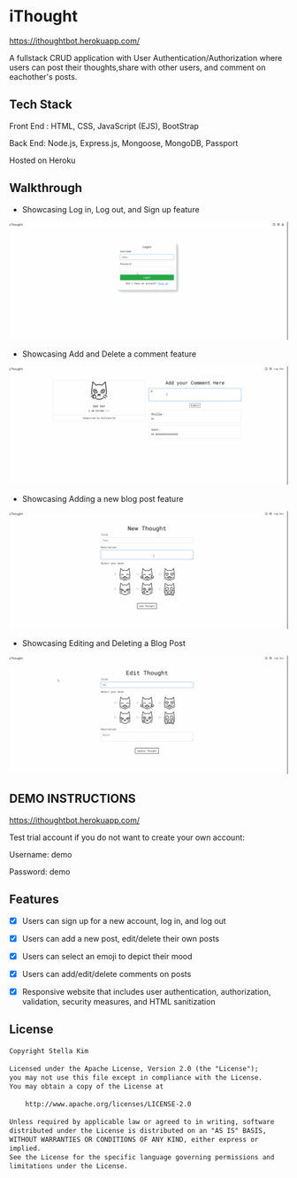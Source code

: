 # iThought
https://ithoughtbot.herokuapp.com/ 

A fullstack CRUD application with User Authentication/Authorization where users can post their thoughts,share with other users, and comment on eachother's posts. 

## Tech Stack
Front End : HTML, CSS, JavaScript (EJS), BootStrap

Back End: Node.js, Express.js, Mongoose, MongoDB, Passport

Hosted on Heroku

## Walkthrough

- Showcasing Log in, Log out, and Sign up feature

![](thought1.gif)

- Showcasing Add and Delete a comment feature 

![](thought2.gif)

- Showcasing Adding a new blog post feature

![](thought3.gif)

- Showcasing Editing and Deleting a Blog Post

![](thought4.gif)

## DEMO INSTRUCTIONS
https://ithoughtbot.herokuapp.com/ 

Test trial account if you do not want to create your own account:

Username: demo

Password: demo


## Features
* [X] Users can sign up for a new account, log in, and log out
* [X] Users can add a new post, edit/delete their own posts
* [X] Users can select an emoji to depict their mood
* [X] Users can add/edit/delete comments on posts
* [X] Responsive website that includes user authentication, authorization, validation, security measures, and HTML sanitization


## License

    Copyright Stella Kim

    Licensed under the Apache License, Version 2.0 (the "License");
    you may not use this file except in compliance with the License.
    You may obtain a copy of the License at

        http://www.apache.org/licenses/LICENSE-2.0

    Unless required by applicable law or agreed to in writing, software
    distributed under the License is distributed on an "AS IS" BASIS,
    WITHOUT WARRANTIES OR CONDITIONS OF ANY KIND, either express or implied.
    See the License for the specific language governing permissions and
    limitations under the License.
